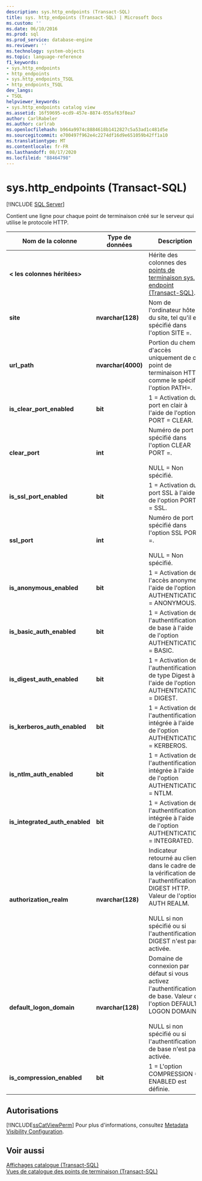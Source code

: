 ```yaml
---
description: sys.http_endpoints (Transact-SQL)
title: sys. http_endpoints (Transact-SQL) | Microsoft Docs
ms.custom: ''
ms.date: 06/10/2016
ms.prod: sql
ms.prod_service: database-engine
ms.reviewer: ''
ms.technology: system-objects
ms.topic: language-reference
f1_keywords:
- sys.http_endpoints
- http_endpoints
- sys.http_endpoints_TSQL
- http_endpoints_TSQL
dev_langs:
- TSQL
helpviewer_keywords:
- sys.http_endpoints catalog view
ms.assetid: 16f59695-ecd9-457e-8874-055af63f8ea7
author: CarlRabeler
ms.author: carlrab
ms.openlocfilehash: b964a9974c8884618b1412827c5a53ad1c481d5e
ms.sourcegitcommit: e700497f962e4c2274df16d9e651059b42ff1a10
ms.translationtype: MT
ms.contentlocale: fr-FR
ms.lasthandoff: 08/17/2020
ms.locfileid: "88464798"
---
```

# <a name="syshttp_endpoints-transact-sql"></a>sys.http_endpoints (Transact-SQL)
[!INCLUDE [SQL Server](../../includes/applies-to-version/sqlserver.md)]

  Contient une ligne pour chaque point de terminaison créé sur le serveur qui utilise le protocole HTTP.  
  
|Nom de la colonne|Type de données|Description|  
|-----------------|---------------|-----------------|  
|**< les colonnes héritées>**||Hérite des colonnes des [points de terminaison sys. endpoint &#40;Transact-SQL&#41;](../../relational-databases/system-catalog-views/sys-endpoints-transact-sql.md).|  
|**site**|**nvarchar(128)**|Nom de l'ordinateur hôte du site, tel qu'il est spécifié dans l'option SITE =.|  
|**url_path**|**nvarchar(4000)**|Portion du chemin d'accès uniquement de ce point de terminaison HTTP, comme le spécifie l'option PATH=.|  
|**is_clear_port_enabled**|**bit**|1 = Activation du port en clair à l'aide de l'option PORT = CLEAR.|  
|**clear_port**|**int**|Numéro de port spécifié dans l'option CLEAR PORT =.<br /><br /> NULL = Non spécifié.|  
|**is_ssl_port_enabled**|**bit**|1 = Activation du port SSL à l'aide de l'option PORT = SSL.|  
|**ssl_port**|**int**|Numéro de port spécifié dans l'option SSL PORT =.<br /><br /> NULL = Non spécifié.|  
|**is_anonymous_enabled**|**bit**|1 = Activation de l'accès anonyme à l'aide de l'option AUTHENTICATION = ANONYMOUS.|  
|**is_basic_auth_enabled**|**bit**|1 = Activation de l'authentification de base à l'aide de l'option AUTHENTICATION = BASIC.|  
|**is_digest_auth_enabled**|**bit**|1 = Activation de l'authentification de type Digest à l'aide de l'option AUTHENTICATION = DIGEST.|  
|**is_kerberos_auth_enabled**|**bit**|1 = Activation de l'authentification intégrée à l'aide de l'option AUTHENTICATION = KERBEROS.|  
|**is_ntlm_auth_enabled**|**bit**|1 = Activation de l'authentification intégrée à l'aide de l'option AUTHENTICATION = NTLM.|  
|**is_integrated_auth_enabled**|**bit**|1 = Activation de l'authentification intégrée à l'aide de l'option AUTHENTICATION = INTEGRATED.|  
|**authorization_realm**|**nvarchar(128)**|Indicateur retourné au client dans le cadre de la vérification de l'authentification DIGEST HTTP. Valeur de l'option AUTH REALM.<br /><br /> NULL si non spécifié ou si l'authentification DIGEST n'est pas activée.|  
|**default_logon_domain**|**nvarchar(128)**|Domaine de connexion par défaut si vous activez l'authentification de base. Valeur de l'option DEFAULT LOGON DOMAIN.<br /><br /> NULL si non spécifié ou si l'authentification de base n'est pas activée.|  
|**is_compression_enabled**|**bit**|1 = L'option COMPRESSION = ENABLED est définie.|  
  
## <a name="permissions"></a>Autorisations  
 [!INCLUDE[ssCatViewPerm](../../includes/sscatviewperm-md.md)] Pour plus d'informations, consultez [Metadata Visibility Configuration](../../relational-databases/security/metadata-visibility-configuration.md).  
  
## <a name="see-also"></a>Voir aussi  
 [Affichages catalogue &#40;Transact-SQL&#41;](../../relational-databases/system-catalog-views/catalog-views-transact-sql.md)   
 [Vues de catalogue des points de terminaison &#40;Transact-SQL&#41;](../../relational-databases/system-catalog-views/endpoints-catalog-views-transact-sql.md)  
  
  
